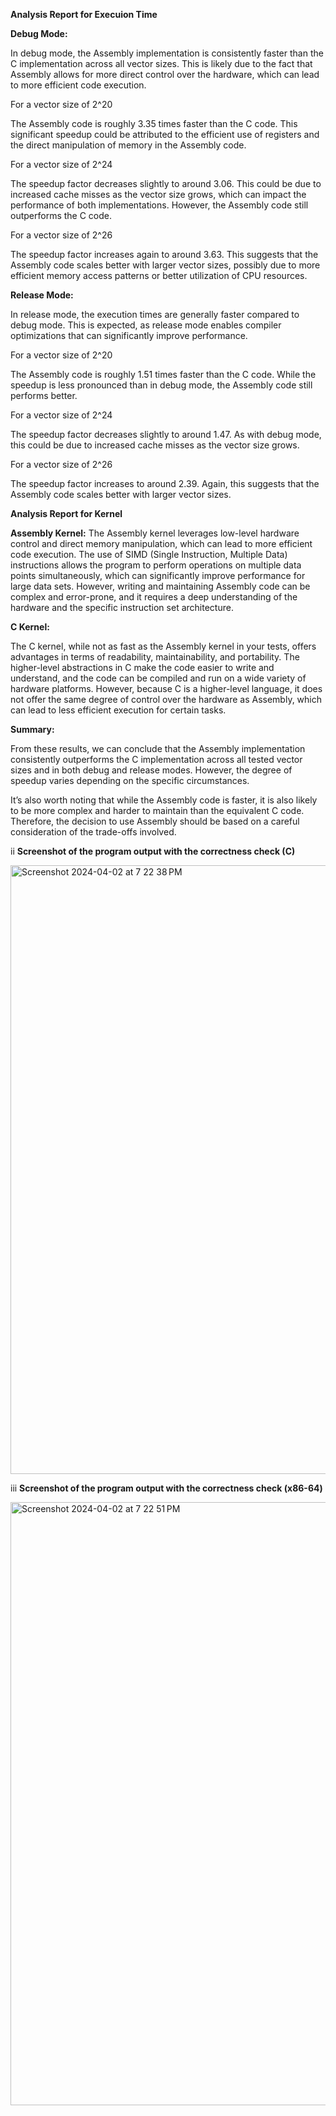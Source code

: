 **Analysis Report for Execuion Time**

**Debug Mode:**

In debug mode, the Assembly implementation is consistently faster than the C implementation across all vector sizes. This is likely due to the fact that Assembly allows for more direct control over the hardware, which can lead to more efficient code execution.


For a vector size of 2^20

  The Assembly code is roughly 3.35 times faster than the C code. This significant speedup could be attributed to the efficient use of registers and the direct manipulation of memory in the Assembly code.

For a vector size of 2^24

  The speedup factor decreases slightly to around 3.06. This could be due to increased cache misses as the vector size grows, which can impact the performance of both implementations. However, the Assembly code still outperforms the C code.

For a vector size of 2^26

  The speedup factor increases again to around 3.63. This suggests that the Assembly code scales better with larger vector sizes, possibly due to more efficient memory access patterns or better utilization of CPU resources.




**Release Mode:**

In release mode, the execution times are generally faster compared to debug mode. This is expected, as release mode enables compiler optimizations that can significantly improve performance.

For a vector size of 2^20

  The Assembly code is roughly 1.51 times faster than the C code. While the speedup is less pronounced than in debug mode, the Assembly code still performs better.

For a vector size of 2^24

  The speedup factor decreases slightly to around 1.47. As with debug mode, this could be due to increased cache misses as the vector size grows.

For a vector size of 2^26

  The speedup factor increases to around 2.39. Again, this suggests that the Assembly code scales better with larger vector sizes.


**Analysis Report for Kernel**

**Assembly Kernel:**
  The Assembly kernel leverages low-level hardware control and direct memory manipulation, which can lead to more efficient code execution. The use of SIMD (Single Instruction, Multiple Data) instructions allows the program to perform operations on multiple data points simultaneously, which can significantly improve performance for large data sets. However, writing and maintaining Assembly code can be complex and error-prone, and it requires a deep understanding of the hardware and the specific instruction set architecture.

**C Kernel:**

  The C kernel, while not as fast as the Assembly kernel in your tests, offers advantages in terms of readability, maintainability, and portability. The higher-level abstractions in C make the code easier to write and understand, and the code can be compiled and run on a wide variety of hardware platforms. However, because C is a higher-level language, it does not offer the same degree of control over the hardware as Assembly, which can lead to less efficient execution for certain tasks.

**Summary:**

From these results, we can conclude that the Assembly implementation consistently outperforms the C implementation across all tested vector sizes and in both debug and release modes. However, the degree of speedup varies depending on the specific circumstances.

It’s also worth noting that while the Assembly code is faster, it is also likely to be more complex and harder to maintain than the equivalent C code. Therefore, the decision to use Assembly should be based on a careful consideration of the trade-offs involved.



ii **Screenshot of the program output with the correctness check (C)**

<img width="974" alt="Screenshot 2024-04-02 at 7 22 38 PM" src="https://github.com/NUO0203/LBYARCHMP2/assets/114644434/6661cd71-922e-446d-ab8e-066277a4191b">

iii **Screenshot of the program output with the correctness check (x86-64)**

<img width="965" alt="Screenshot 2024-04-02 at 7 22 51 PM" src="https://github.com/NUO0203/LBYARCHMP2/assets/114644434/9645c119-3d0e-40dd-b030-8cb3e8774323">
